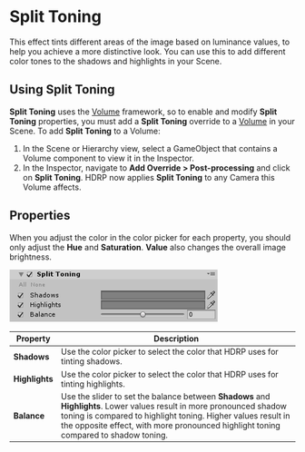 # Split Toning

This effect tints different areas of the image based on luminance values, to help you achieve a more distinctive look. You can use this to add different color tones to the shadows and highlights in your Scene. 

## Using Split Toning

**Split Toning** uses the [Volume](Volumes.html) framework, so to enable and modify **Split Toning** properties, you must add a **Split Toning** override to a [Volume](Volumes.html) in your Scene. To add **Split Toning** to a Volume:

1. In the Scene or Hierarchy view, select a GameObject that contains a Volume component to view it in the Inspector.
2. In the Inspector, navigate to **Add Override > Post-processing** and click on **Split Toning**. HDRP now applies **Split Toning** to any Camera this Volume affects.

## Properties

When you adjust the color in the color picker for each property, you should only adjust the **Hue** and **Saturation**. **Value** also changes the overall image brightness.

![](Images/Post-processingSplitToning1.png)

| **Property**   | **Description**                                              |
| -------------- | ------------------------------------------------------------ |
| **Shadows**    | Use the color picker to select the color that HDRP uses for tinting shadows. |
| **Highlights** | Use the color picker to select the color that HDRP uses for tinting highlights. |
| **Balance**    | Use the slider to set the balance between **Shadows** and **Highlights**. Lower values result in more pronounced shadow toning is compared to highlight toning. Higher values result in the opposite effect, with more pronounced highlight toning compared to shadow toning. |